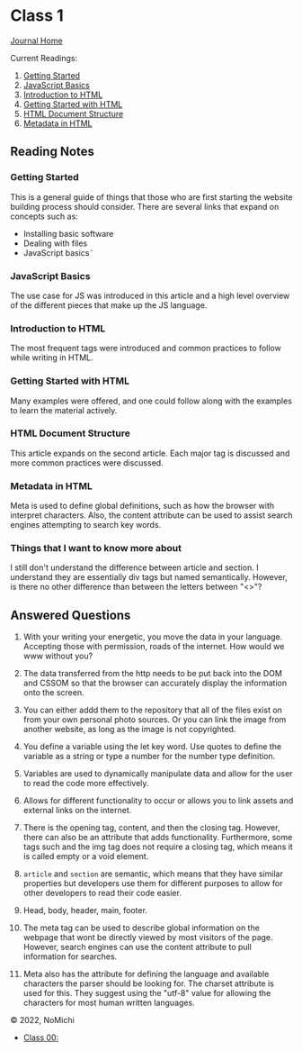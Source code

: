 # Class 1

[Journal Home](README.md)

Current Readings:

1. [Getting Started](https://developer.mozilla.org/en-US/docs/Learn/Getting_started_with_the_web)
2. [JavaScript Basics](https://developer.mozilla.org/en-US/docs/Learn/Getting_started_with_the_web/JavaScript_basics)
3. [Introduction to HTML](https://developer.mozilla.org/en-US/docs/Learn/HTML/Introduction_to_HTML)
4. [Getting Started with HTML](https://developer.mozilla.org/en-US/docs/Learn/HTML/Introduction_to_HTML/Getting_started)
5. [HTML Document Structure](https://developer.mozilla.org/en-US/docs/Learn/HTML/Introduction_to_HTML/Document_and_website_structure)
6. [Metadata in HTML](https://developer.mozilla.org/en-US/docs/Learn/HTML/Introduction_to_HTML/The_head_metadata_in_HTML)

## Reading Notes

### Getting Started

This is a general guide of things that those who are first starting the website building process should consider. There are several links that expand on concepts such as:

  - Installing basic software
  - Dealing with files
  - JavaScript basics˜

### JavaScript Basics

The use case for JS was introduced in this article and a high level overview of the different pieces that make up the JS language.

### Introduction to HTML

The most frequent tags were introduced and common practices to follow while writing in HTML.

### Getting Started with HTML

Many examples were offered, and one could follow along with the examples to learn the material actively.

### HTML Document Structure

This article expands on the second article. Each major tag is discussed and more common practices were discussed.

### Metadata in HTML

Meta is used to define global definitions, such as how the browser with interpret characters. Also, the content attribute can be used to assist search engines attempting to search key words.

### Things that I want to know more about

I still don't understand the difference between article and section. I understand they are essentially div tags but named semantically. However, is there no other difference than between the letters between "<>"?

## Answered Questions

  1. With your writing your energetic, you move the data in your language. Accepting those with permission, roads of the internet. How would we www without you?
  2. The data transferred from the http needs to be put back into the DOM and CSSOM so that the browser can accurately display the information onto the screen.
  3. You can either addd them to the repository that all of the files exist on from your own personal photo sources. Or you can link the image from another website, as long as the image is not copyrighted. 
  4. You define a variable using the let key word. Use quotes to define the variable as a string or type a number for the number type definition. 
  5. Variables are used to dynamically manipulate data and allow for the user to read the code more effectively.

  1. Allows for different functionality to occur or allows you to link assets and external links on the internet.
  2. There is the opening tag, content, and then the closing tag. However, there can also be an attribute that adds functionality. Furthermore, some tags such and the img tag does not require a closing tag, which means it is called empty or a void element.
  3. `article` and `section` are semantic, which means that they have similar properties but developers use them for different purposes to allow for other developers to read their code easier.
  4. Head, body, header, main, footer. 
  5. The meta tag can be used to describe global information on the webpage that wont be directly viewed by most visitors of the page. However, search engines can use the content attribute to pull information for searches.
  6. Meta also has the attribute for defining the language and available characters the parser should be looking for. The charset attribute is used for this. They suggest using the "utf-8" value for allowing the characters for most human written languages. 

&copy; 2022, NoMichi

- [Class 00: ](code000/class00.md)